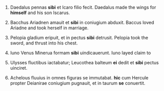 1. Daedalus pennas **sibi** et Icaro filio fecit.
Daedalus made the wings for **himself** and his son Iscarus. 

2. Bacchus Ariadnen amauit et **sibi** in coniugium abduxit.
Baccus loved Ariadne and took herself in marriage. 

3. Pelopia gladium eripuit, et in pectus **sibi** detrusit.
Pelopia took the sword, and thrust into his chest. 

4. Iuno Venus Minerua formam **sibi** uindicauerunt.
Iuno layed claim to 

5. Ulysses fluctibus iactabatur; Leucothea balteum **ei** dedit et **sibi** pectus uinciret.


6. Achelous fluuius in omnes figuras se immutabat. **hic** cum Hercule propter Deianirae coniugium pugnauit, et in taurum **se** conuertit.

